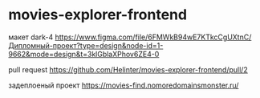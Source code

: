# movies-explorer-frontend

макет dark-4
https://www.figma.com/file/6FMWkB94wE7KTkcCgUXtnC/Дипломный-проект?type=design&node-id=1-9662&mode=design&t=3klGblaXPhov6ZE4-0

pull request
https://github.com/Helinter/movies-explorer-frontend/pull/2

задеплоеный проект
https://movies-find.nomoredomainsmonster.ru/